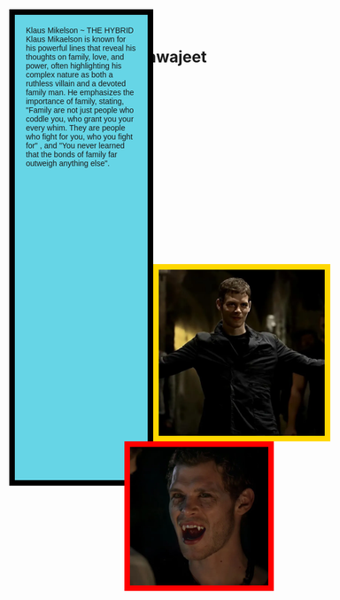 # vishwajeet
<!DOCTYPE html>
<html lang="en">
<head>
  <title>Assignment </title>
  <style>
    #first {
      background-color: rgb(102, 213, 230);
      width:200px;
      height: 800px;
      padding: 20px;
      border: 10px solid black;
      position: absolute;
      top:20px;
      left: 20px;
      font-family: Arial, sans-serif;
    }
    #second {
      background-color: rgb(230, 197, 13);
      border:10px solid gold;
      width: 300px;
      height: 300px;
      position: absolute;
      top:480px;
      left: 280px;

      
    }
    #third {
      background-color: indianred;
      width: 250px;
        height: 20px;
      border: 10px solid red;
      height: 250px;
      width:250px;
     position:absolute;
     top:800px ;;
  </style>
</head>
<body>
  
  <div id="first">
   Klaus Mikelson ~ THE HYBRID
   <br>Klaus Mikaelson is known for his powerful lines that reveal his thoughts on family, love, and power, often highlighting his complex nature as both a ruthless villain and a devoted family man.
 He emphasizes the importance of family, stating, "Family are not just people who coddle you, who grant you your every whim. They are people who fight for you, who you fight for" 
 , and "You never learned that the bonds of family far outweigh anything else".
  </div>

  <br>

  <div id="second"><img src="kalus.webp"   width="300" height="300"                     > </div>
  <br>
  <div id="third"><img src="kalus2.webp" width="250" height="250"  ></div>

</body>
</html>
